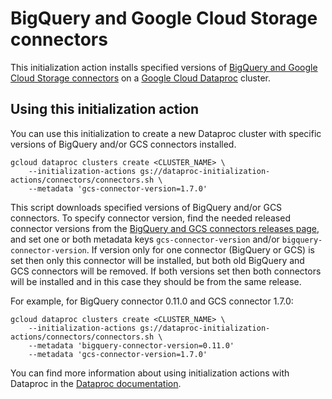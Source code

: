 # BigQuery and Google Cloud Storage connectors

This initialization action installs specified versions of [BigQuery and Google Cloud Storage connectors](https://github.com/GoogleCloudPlatform/bigdata-interop)
on a [Google Cloud Dataproc](https://cloud.google.com/dataproc) cluster.

## Using this initialization action
You can use this initialization to create a new Dataproc cluster with specific versions of BigQuery and/or GCS connectors installed.

```
gcloud dataproc clusters create <CLUSTER_NAME> \
    --initialization-actions gs://dataproc-initialization-actions/connectors/connectors.sh \
    --metadata 'gcs-connector-version=1.7.0'
```

This script downloads specified versions of BigQuery and/or GCS connectors.
To specify connector version, find the needed released connector versions from the
[BigQuery and GCS connectors releases page](https://github.com/GoogleCloudPlatform/bigdata-interop/releases),
and set one or both metadata keys `gcs-connector-version` and/or `bigquery-connector-version`.
If version only for one connector (BigQuery or GCS) is set then only this connector will be installed, but both old BigQuery and GCS connectors will be removed.
If both versions set then both connectors will be installed and in this case they should be from the same release.

For example, for BigQuery connector 0.11.0 and GCS connector 1.7.0:
```
gcloud dataproc clusters create <CLUSTER_NAME> \
    --initialization-actions gs://dataproc-initialization-actions/connectors/connectors.sh \
    --metadata 'bigquery-connector-version=0.11.0' 
    --metadata 'gcs-connector-version=1.7.0'
```

You can find more information about using initialization actions with Dataproc in the [Dataproc documentation](https://cloud.google.com/dataproc/init-actions).
